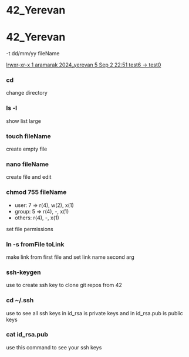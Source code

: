 # 42_Yerevan

# 42_Yerevan

-t dd/mm/yy fileName

[lrwxr-xr-x  1 aramarak  2024_yerevan   5 Sep  2 22:51 test6 -> test0](https://cdn.intra.42.fr/pdf/pdf/128197/en.subject.pdf)

### cd

change directory

### ls -l

show list large

### touch fileName

create empty file

### nano fileName

create file and edit

### chmod 755 fileName

- user: 7 => r(4), w(2), x(1)
- group: 5 => r(4), -, x(1)
- others: r(4), -, x(1)
  
set file permissions

### ln -s fromFile toLink

make link from first file and set link name second arg

### ssh-keygen

use to create ssh key to clone git repos from 42


### cd ~/.ssh

use to see all ssh keys in id_rsa is private keys and in id_rsa.pub is public keys


### cat id_rsa.pub

use this command to see your ssh keys

